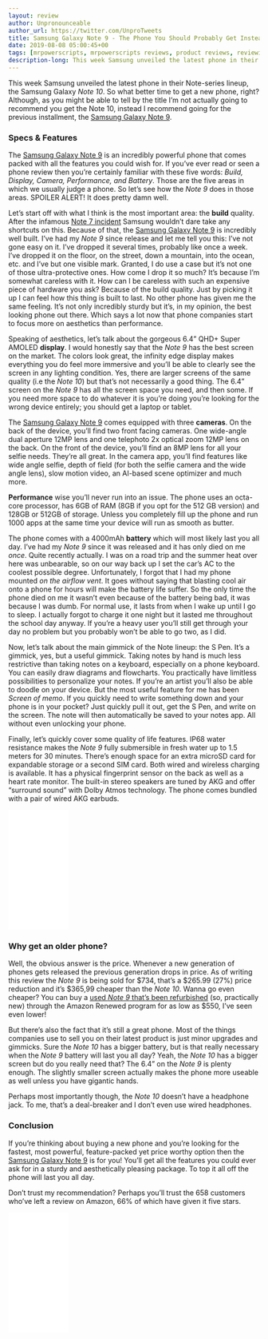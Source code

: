 ```yaml
---
layout: review
author: Unpronounceable
author_url: https://twitter.com/UnproTweets
title: Samsung Galaxy Note 9 - The Phone You Should Probably Get Instead
date: 2019-08-08 05:00:45+00
tags: [mrpowerscripts, mrpowerscripts reviews, product reviews, reviewing amazon products, amazon product]
description-long: This week Samsung unveiled the latest phone in their Note-series lineup, the Samsung Galaxy *Note 10*. So what better time to get a new phone, right? Although, as you might be able to tell by the title I’m not actually going to recommend you get the Note 10, instead I recommend going for the previous installment, the [Samsung Galaxy Note 9](https://www.amazon.com/Samsung-Galaxy-Factory-Unlocked-Warranty/dp/B07FZH9BGV/ref=as_li_ss_tl?ref_=bl_dp_s_web_2530342011&th=1&linkCode=ll1&tag=mrpowerscript-20&linkId=907b89a1ba5c004f9034536c88340382&language=en_US).
---
```


This week Samsung unveiled the latest phone in their Note-series lineup, the Samsung Galaxy *Note 10*. So what better time to get a new phone, right? Although, as you might be able to tell by the title I’m not actually going to recommend you get the Note 10, instead I recommend going for the previous installment, the [Samsung Galaxy Note 9](https://www.amazon.com/Samsung-Galaxy-Factory-Unlocked-Warranty/dp/B07FZH9BGV/ref=as_li_ss_tl?ref_=bl_dp_s_web_2530342011&th=1&linkCode=ll1&tag=mrpowerscript-20&linkId=907b89a1ba5c004f9034536c88340382&language=en_US). 

### Specs & Features

The [Samsung Galaxy Note 9](https://www.amazon.com/Samsung-Galaxy-Factory-Unlocked-Warranty/dp/B07FZH9BGV/ref=as_li_ss_tl?ref_=bl_dp_s_web_2530342011&th=1&linkCode=ll1&tag=mrpowerscript-20&linkId=907b89a1ba5c004f9034536c88340382&language=en_US) is an incredibly powerful phone that comes packed with all the features you could wish for. If you’ve ever read or seen a phone review then you’re certainly familiar with these five words: *Build, Display, Camera, Performance, and Battery*. Those are the five areas in which we usually judge a phone. So let’s see how the *Note 9* does in those areas. SPOILER ALERT! It does pretty damn well.

Let’s start off with what I think is the most important area: the **build** quality. After the infamous [Note 7 incident](https://www.bbc.com/news/business-38714461) Samsung wouldn’t dare take any shortcuts on this. Because of that, the [Samsung Galaxy Note 9](https://www.amazon.com/Samsung-Galaxy-Factory-Unlocked-Warranty/dp/B07FZH9BGV/ref=as_li_ss_tl?ref_=bl_dp_s_web_2530342011&th=1&linkCode=ll1&tag=mrpowerscript-20&linkId=907b89a1ba5c004f9034536c88340382&language=en_US) is incredibly well built. I’ve had my *Note 9* since release and let me tell you this: I’ve not gone easy on it. I’ve dropped it several times, probably like once a week. I’ve dropped it on the floor, on the street, down a mountain, into the ocean, etc. and I’ve but one visible mark. Granted, I do use a case but it’s not one of those ultra-protective ones. How come I drop it so much? It’s because I’m somewhat careless with it. How can I be careless with such an expensive piece of hardware you ask? Because of the build quality. Just by picking it up I can feel how this thing is built to last. No other phone has given me the same feeling. It’s not only incredibly sturdy but it’s, in my opinion, the best looking phone out there. Which says a lot now that phone companies start to focus more on aesthetics than performance.

Speaking of aesthetics, let’s talk about the gorgeous 6.4” QHD+ Super AMOLED **display**. I would honestly say that the *Note 9* has the best screen on the market. The colors look great, the infinity edge display makes everything you do feel more immersive and you’ll be able to clearly see the screen in any lighting condition. Yes, there are larger screens of the same quality (i.e the *Note 10*) but that’s not necessarily a good thing. The 6.4” screen on the *Note 9* has all the screen space you need, and then some. If you need more space to do whatever it is you’re doing you’re looking for the wrong device entirely; you should get a laptop or tablet. 

The [Samsung Galaxy Note 9](https://www.amazon.com/Samsung-Galaxy-Factory-Unlocked-Warranty/dp/B07FZH9BGV/ref=as_li_ss_tl?ref_=bl_dp_s_web_2530342011&th=1&linkCode=ll1&tag=mrpowerscript-20&linkId=907b89a1ba5c004f9034536c88340382&language=en_US) comes equipped with three **cameras**. On the back of the device, you’ll find two front facing cameras. One wide-angle dual aperture 12MP lens and one telephoto 2x optical zoom 12MP lens on the back. On the front of the device, you’ll find an 8MP lens for all your selfie needs. They’re all great. In the camera app, you’ll find features like wide angle selfie, depth of field (for both the selfie camera and the wide angle lens), slow motion video, an AI-based scene optimizer and much more.

**Performance** wise you’ll never run into an issue. The phone uses an octa-core processor, has 6GB of RAM (8GB if you opt for the 512 GB version) and 128GB or 512GB of storage. Unless you completely fill up the phone and run 1000 apps at the same time your device will run as smooth as butter.

The phone comes with a 4000mAh **battery** which will most likely last you all day. I’ve had my *Note 9* since it was released and it has only died on me *once*. Quite recently actually. I was on a road trip and the summer heat over here was unbearable, so on our way back up I set the car’s AC to the coolest possible degree. Unfortunately, I forgot that I had my phone mounted *on the airflow vent*. It goes without saying that blasting cool air onto a phone for hours will make the battery life suffer. So the only time the phone died on me it wasn’t even because of the battery being bad, it was because I was dumb. For normal use, it lasts from when I wake up until I go to sleep. I actually forgot to charge it one night but it lasted me throughout the school day anyway. If you’re a heavy user you’ll still get through your day no problem but you probably won’t be able to go two, as I did.

Now, let’s talk about the main gimmick of the Note lineup: the S Pen. It’s a gimmick, yes, but a useful gimmick. Taking notes by hand is much less restrictive than taking notes on a keyboard, especially on a phone keyboard. You can easily draw diagrams and flowcharts. You practically have limitless possibilities to personalize your notes. If you’re an artist you’ll also be able to doodle on your device. But the most useful feature for me has been *Screen of memo*. If you quickly need to write something down and your phone is in your pocket? Just quickly pull it out, get the S Pen, and write on the screen. The note will then automatically be saved to your notes app. All without even unlocking your phone.

Finally, let’s quickly cover some quality of life features. IP68 water resistance makes the *Note 9* fully submersible in fresh water up to 1.5 meters for 30 minutes. There’s enough space for an extra microSD card for expandable storage or a second SIM card. Both wired and wireless charging is available. It has a physical fingerprint sensor on the back as well as a heart rate monitor. The built-in stereo speakers are tuned by AKG and offer “surround sound” with Dolby Atmos technology. The phone comes bundled with a pair of wired AKG earbuds.

<iframe style="width:120px;height:240px;" marginwidth="0" marginheight="0" scrolling="no" frameborder="0" src="//ws-na.amazon-adsystem.com/widgets/q?ServiceVersion=20070822&OneJS=1&Operation=GetAdHtml&MarketPlace=US&source=ss&ref=as_ss_li_til&ad_type=product_link&tracking_id=mrpowerscript-20&language=en_US&marketplace=amazon&region=US&placement=B07FZH9BGV&asins=B07FZH9BGV&linkId=31e89956cd6d7aaa999b7eb13452be71&show_border=true&link_opens_in_new_window=true"></iframe>

### Why get an older phone?

Well, the obvious answer is the price. Whenever a new generation of phones gets released the previous generation drops in price. As of writing this review the *Note 9* is being sold for $734, that’s a $265.99 (27%) price reduction and it’s $365,99 cheaper than the *Note 10*. Wanna go even cheaper? You can buy a [used *Note 9* that’s been refurbished](https://amzn.to/31oiVZq) (so, practically new) through the Amazon Renewed program for as low as $550, I’ve seen even lower!

But there’s also the fact that it’s still a great phone. Most of the things companies use to sell you on their latest product is just minor upgrades and gimmicks. Sure the *Note 10* has a bigger battery, but is that really necessary when the *Note 9* battery will last you all day? Yeah, the *Note 10* has a bigger screen but do you really need that? The 6.4” on the *Note 9* is plenty enough. The slightly smaller screen actually makes the phone more useable as well unless you have gigantic hands.

Perhaps most importantly though, the *Note 10* doesn’t have a headphone jack. To me, that’s a deal-breaker and I don’t even use wired headphones.

### Conclusion

If you’re thinking about buying a new phone and you’re looking for the fastest, most powerful, feature-packed yet price worthy option then the [Samsung Galaxy Note 9](https://www.amazon.com/Samsung-Galaxy-Factory-Unlocked-Warranty/dp/B07FZH9BGV/ref=as_li_ss_tl?ref_=bl_dp_s_web_2530342011&th=1&linkCode=ll1&tag=mrpowerscript-20&linkId=907b89a1ba5c004f9034536c88340382&language=en_US) is for you! You’ll get all the features you could ever ask for in a sturdy and aesthetically pleasing package. To top it all off the phone will last you all day.

Don’t trust my recommendation? Perhaps you’ll trust the 658 customers who’ve left a review on Amazon, 66% of which have given it five stars.

<iframe style="width:120px;height:240px;" marginwidth="0" marginheight="0" scrolling="no" frameborder="0" src="//ws-na.amazon-adsystem.com/widgets/q?ServiceVersion=20070822&OneJS=1&Operation=GetAdHtml&MarketPlace=US&source=ss&ref=as_ss_li_til&ad_type=product_link&tracking_id=mrpowerscript-20&language=en_US&marketplace=amazon&region=US&placement=B07FZH9BGV&asins=B07FZH9BGV&linkId=31e89956cd6d7aaa999b7eb13452be71&show_border=true&link_opens_in_new_window=true"></iframe>
